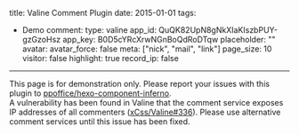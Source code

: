 title: Valine Comment Plugin
date: 2015-01-01
tags:
- Demo
comment:
    type: valine
    app_id: QuQK82UpN8gNkXIaKIszbPUY-gzGzoHsz
    app_key: B0D5cYRcXrwNGnBoQdRoDTqw
    placeholder: ""
    avatar:
    avatar_force: false
    meta: ["nick", "mail", "link"]
    page_size: 10
    visitor: false
    highlight: true
    record_ip: false
---

<article class="message message-immersive is-warning">
<div class="message-body">
<i class="fas fa-exclamation-triangle mr-2"></i>This page is for demonstration only.
Please report your issues with this plugin to 
<a href="https://github.com/ppoffice/hexo-component-inferno">ppoffice/hexo-component-inferno</a>.
</div>
</article>

<article class="message message-immersive is-danger">
<div class="message-body">
<i class="fas fa-exclamation-triangle mr-2"></i>A vulnerability has been found in Valine that the
comment service exposes IP addresses of all commenters (<a href="https://github.com/xCss/Valine/issues/336" target="_blank" rel="noopener">xCss/Valine#336</a>). Please use alternative comment
services until this issue has been fixed.
</div>
</article>
